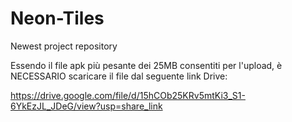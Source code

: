 # Neon-Tiles
Newest project repository

Essendo il file apk più pesante dei 25MB consentiti per l'upload, è NECESSARIO scaricare il file dal seguente link Drive:

https://drive.google.com/file/d/15hCOb25KRv5mtKi3_S1-6YkEzJL_JDeG/view?usp=share_link

